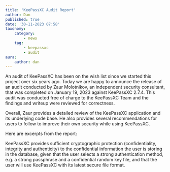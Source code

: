 ```yaml
---
title: 'KeePassXC Audit Report'
author: Dan
published: true
date: '30-11-2023 07:58'
taxonomy:
    category:
        - news
    tag:
        - keepassxc
        - audit
aura:
    author: dan
---
```


An audit of KeePassXC has been on the wish list since we started this project over six years ago. Today we are happy to announce the release of an audit conducted by Zaur Molotnikov, an independent security consultant, that was completed on January 19, 2023 against KeePassXC 2.7.4. This audit was conducted free of charge to the KeePassXC Team and the findings and writeup were reviewed for correctness.

Overall, Zaur provides a detailed review of the KeePassXC application and its underlying code base. He also provides several recommendations for users to follow to improve their own security while using KeePassXC.

Here are excerpts from the report:

KeePassXC provides sufficient cryptographic protection (confidentiality, integrity and authenticity) to the confidential information the user is storing in the database, given that the user selects a strong authentication method, e.g. a strong passphrase and a confidential random key file, and that the user will use KeePassXC with its latest secure file format.
